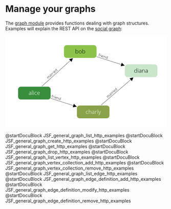 Manage your graphs
==================

The [graph module](../../Manual/Graphs/index.html) provides functions dealing with graph structures.
Examples will explain the REST API on the [social graph](../../Manual/Graphs/index.html#the-social-graph):

![Social Example Graph](../../Manual/Graphs/social_graph.png)

@startDocuBlock JSF_general_graph_list_http_examples
@startDocuBlock JSF_general_graph_create_http_examples
@startDocuBlock JSF_general_graph_get_http_examples
@startDocuBlock JSF_general_graph_drop_http_examples
@startDocuBlock JSF_general_graph_list_vertex_http_examples
@startDocuBlock JSF_general_graph_vertex_collection_add_http_examples
@startDocuBlock JSF_general_graph_vertex_collection_remove_http_examples
@startDocuBlock JSF_general_graph_list_edge_http_examples
@startDocuBlock JSF_general_graph_edge_definition_add_http_examples
@startDocuBlock JSF_general_graph_edge_definition_modify_http_examples
@startDocuBlock JSF_general_graph_edge_definition_remove_http_examples
